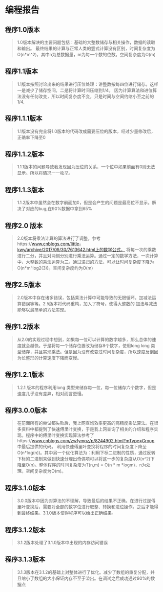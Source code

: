 # 编程报告

## 程序1.0版本

>1.0版本解决的主要问题包括：基础的大整数储存与相关操作，数据的读取和输出。
最终结果的计算与正常人类的竖式计算没有区别，时间复杂度为O(n*m^2)，其中n为总数据量，m为每一个数的位数。空间复杂度为O(m)

## 程序1.1版本

>1.1版本按照讨论出来的结果进行压位处理：讲整数按每四位进行储存。这样一是减少了储存空间，二是将计算时间压缩到1/4。
因为计算算法和进位算法没有任何改变，所以时间复杂度不变，只是时间与空间约缩小至之前的1/4.

## 程序1.1.1版本

>1.1版本没有完全将1.0版本的代码改成需要压位的版本，经过少量修改后，正确率下降至0

## 程序1.1.2版本

>1.1.1版本的问题导致我发现因为压位的关系，一个位中如果前面有0则无法显示。所以将情况一一枚举。

## 程序1.1.3版本

>1.1.2版本中虽然会在数字前面加0，但是会产生的问题是最高位不显示。解决了对应的bug,在90%数据中拿到65%

## 程序2.0 版本

>2.0版本将乘法计算的算法进行了调整。参考https://www.cnblogs.com/little-kwy/archive/2017/09/30/7613642.html上的数学公式，
将每一次的乘数进行二分，并且对两侧分别进行乘法运算。通过一定的数学方法，一次计算中，大整数的乘法运算为三。通过递归的方法，可以让时间复杂度下降为O(n*m^log2(3))。空间复杂度约为O(m)

## 程序2.5版本

>2.0版本中存在诸多错误，包括乘法计算中可能导致的无限循环。加减法运算错误等等。2.5版本将代码重构，加入了符号，使得大整数的
加法与减法能够以最简单的方法实现。

## 程序1.2版本

>从2.0的实现过程中想到，如果每一位可以计算的数字越多，那么总体的速度就会越快。于是将每一个储存位置改为储存8个数字，使用long long 
类型储存，并且实现乘法。但是因为没有改变过时间复杂度，所以速度反倒因为长整形的计算速度下降而变慢。

## 程序1.2.1版本

>1.2.1 版本的程序利用long 类型来储存每一位，每一位储存六个数字，但是速度几乎没有差异，相对而言更慢。

## 程序3.0.0版本

>在前面所有的尝试都失败后，我上网查询效率更高的高精度乘法算法。在很多资料中都提到了快速傅里叶变换，于是我上网查询了相关的介绍和程序实现。程序中的傅里叶变换实现算法参考了https://www.cnblogs.com/zwfymqz/p/8244902.html?mType=Group 中最后提供的代码。
利用快速傅里叶变换将程序的时间复杂度下降至O(n*log(n))。其中另一个优化算法为：利用下标二进制的性质，通过反转下标的二进制来做到快速分理出奇偶项可以将这一步的复杂度从O(n^2)下降至O(n)。整体程序的时间复杂度为T(n,m) = O(n * m *logm)，n为处理。空间复杂度为O(m)。

## 程序3.1.0版本

>3.0.0版本中因为对算法的不理解，导致最后的结果不正确。在进行过逆傅里叶变换后，需要对全部的数字位进行取整、转换和进位操作。之后才能得到最终结果。3.1.0版本使得程序可以给出正确结果。

## 程序3.1.2版本

>3.1.2版本处理了3.1.0版本中出现的内存访问错误

## 程序3.1.3版本

>3.1.3版本在3.1.2的基础上对整体进行了优化。减少了数组的重复分配，并且缩小了数组的大小保证内存不至于溢出。在调试之后成功通过90%的数据点
